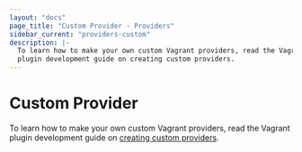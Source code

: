 ```yaml
---
layout: "docs"
page_title: "Custom Provider - Providers"
sidebar_current: "providers-custom"
description: |-
  To learn how to make your own custom Vagrant providers, read the Vagrant
  plugin development guide on creating custom providers.
---
```


# Custom Provider

To learn how to make your own custom Vagrant providers, read the Vagrant plugin
development guide on [creating custom providers](/docs/plugins/providers.html).
